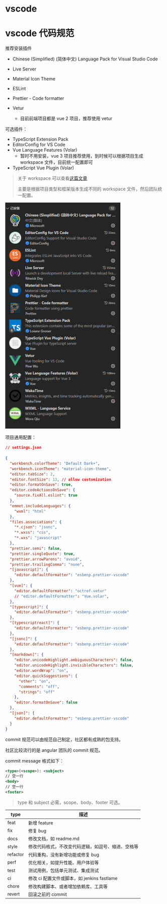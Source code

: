 # vscode

# vscode 代码规范

推荐安装插件

- Chinese (Simplified) (简体中文) Language Pack for Visual Studio Code

- Live Server

- Material Icon Theme

- ESLint

- Prettier - Code formatter

- Vetur

  - 目前前端项目都是 vue 2 项目，推荐使用 vetur

可选插件：

- TypeScript Extension Pack
- EditorConfig for VS Code
- Vue Language Features (Volar)
  - 暂时不用安装，vue 3 项目推荐使用，到时候可以根据项目生成 workspace 文件，目前统一配置即可
- TypeScript Vue Plugin (Volar)

> 关于 workspace 可以查看[这篇文章](https://juejin.cn/post/7066032710778617892)
>
> 主要是根据项目类型和框架版本生成不同的 workspace 文件，然后团队统一配置。

<div><img src="./images/config.png" style="zoom: 90%" /></div>

项目通用配置：

```json
// settings.json

{
  "workbench.colorTheme": "Default Dark+",
  "workbench.iconTheme": "material-icon-theme",
  "editor.tabSize": 2,
  "editor.fontSize": 13, // allow customization
  "editor.formatOnSave": true,
  "editor.codeActionsOnSave": {
    "source.fixAll.eslint": true
  },
  "emmet.includeLanguages": {
    "wxml": "html"
  },
  "files.associations": {
    "*.cjson": "jsonc",
    "*.wxss": "css",
    "*.wxs": "javascript"
  },
  "prettier.semi": false,
  "prettier.singleQuote": true,
  "prettier.arrowParens": "avoid",
  "prettier.trailingComma": "none",
  "[javascript]": {
    "editor.defaultFormatter": "esbenp.prettier-vscode"
  },
  "[vue]": {
    "editor.defaultFormatter": "octref.vetur"
    // "editor.defaultFormatter": "Vue.volar",
  },
  "[typescript]": {
    "editor.defaultFormatter": "esbenp.prettier-vscode"
  },
  "[typescriptreact]": {
    "editor.defaultFormatter": "esbenp.prettier-vscode"
  },
  "[jsonc]": {
    "editor.defaultFormatter": "esbenp.prettier-vscode"
  },
  "[markdown]": {
    "editor.unicodeHighlight.ambiguousCharacters": false,
    "editor.unicodeHighlight.invisibleCharacters": false,
    "editor.wordWrap": "on",
    "editor.quickSuggestions": {
      "other": "on",
      "comments": "off",
      "strings": "off"
    },
    "editor.formatOnSave": false
  },
  "[json]": {
    "editor.defaultFormatter": "esbenp.prettier-vscode"
  }
}
```

commit 规范可以由规范自己制定，社区都有成熟的包支持。

社区比较流行的是 angular 团队的 commit 规范。

commit message 格式如下：

```xml
<type>(<scope>): <subject>
// 空一行
<body>
// 空一行
<footer>
```

> type 和 subject 必需，scope、body、footer 可选。

| type     | 描述                                               |
| -------- | -------------------------------------------------- |
| feat     | 新增 feature                                       |
| fix      | 修复 bug                                           |
| docs     | 修改文档，如 readme.md                             |
| style    | 修改代码格式，不改变代码逻辑，如逗号、缩进、空格等 |
| refactor | 代码重构，没有新增功能或修复 bug                   |
| perf     | 优化相关，如提升性能、用户体验等                   |
| test     | 测试用例，包括单元测试、集成测试                   |
| ci       | 修改 ci 配置文件或脚本，如 jenkins fastlame        |
| chore    | 修改构建脚本、或者增加依赖库、工具等               |
| revert   | 回滚之前的 commit                                  |
